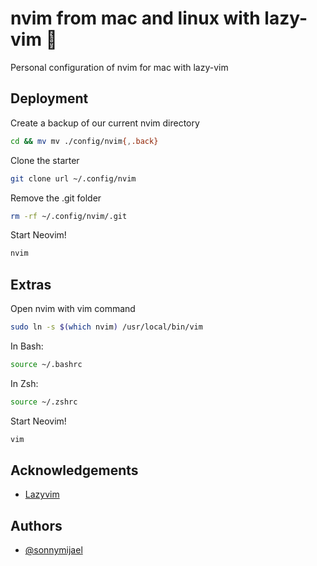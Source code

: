 # nvim from mac and linux with lazy-vim 🤖

Personal configuration of nvim for mac with lazy-vim

## Deployment

Create a backup of our current nvim directory

```bash
cd && mv mv ./config/nvim{,.back}
```

Clone the starter

```bash
git clone url ~/.config/nvim
```

Remove the .git folder

```bash
rm -rf ~/.config/nvim/.git
```

Start Neovim!

```bash
nvim
```

## Extras

Open nvim with vim command

```bash
sudo ln -s $(which nvim) /usr/local/bin/vim
```

In Bash:

```bash
source ~/.bashrc
```

In Zsh:

```bash
source ~/.zshrc
```

Start Neovim!

```bash
vim
```

## Acknowledgements

- [Lazyvim](https://www.lazyvim.org/)

## Authors

- [@sonnymijael](https://www.github.com/sonnymijael)
